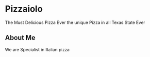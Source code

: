 # Pizzaiolo
The Must Delicious Pizza Ever
the unique Pizza in all Texas State Ever
## About Me
We are Specialist in Italian pizza
